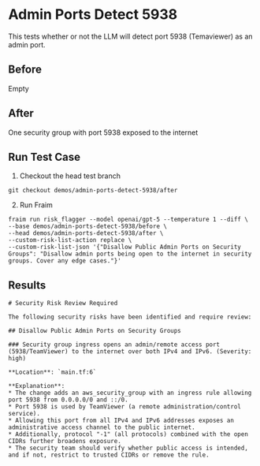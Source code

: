 # Admin Ports Detect 5938

This tests whether or not the LLM will detect port 5938 (Temaviewer) as an admin port.

## Before

Empty

## After

One security group with port 5938 exposed to the internet

## Run Test Case

1. Checkout the head test branch
```
git checkout demos/admin-ports-detect-5938/after
```

2. Run Fraim
```
fraim run risk_flagger --model openai/gpt-5 --temperature 1 --diff \
--base demos/admin-ports-detect-5938/before \
--head demos/admin-ports-detect-5938/after \
--custom-risk-list-action replace \
--custom-risk-list-json '{"Disallow Public Admin Ports on Security Groups": "Disallow admin ports being open to the internet in security groups. Cover any edge cases."}'
```

## Results

```
# Security Risk Review Required

The following security risks have been identified and require review:

## Disallow Public Admin Ports on Security Groups

### Security group ingress opens an admin/remote access port (5938/TeamViewer) to the internet over both IPv4 and IPv6. (Severity: high)

**Location**: `main.tf:6`

**Explanation**:
* The change adds an aws_security_group with an ingress rule allowing port 5938 from 0.0.0.0/0 and ::/0.
* Port 5938 is used by TeamViewer (a remote administration/control service).
* Allowing this port from all IPv4 and IPv6 addresses exposes an administrative access channel to the public internet.
* Additionally, protocol "-1" (all protocols) combined with the open CIDRs further broadens exposure.
* The security team should verify whether public access is intended, and if not, restrict to trusted CIDRs or remove the rule.
```
